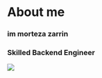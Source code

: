 # About me
### im morteza zarrin


### Skilled Backend Engineer


  <img src="https://github-readme-stats-sigma-five.vercel.app/api?username=grandnative&show_icons=true&theme=synthwave&count_private=true"/>
